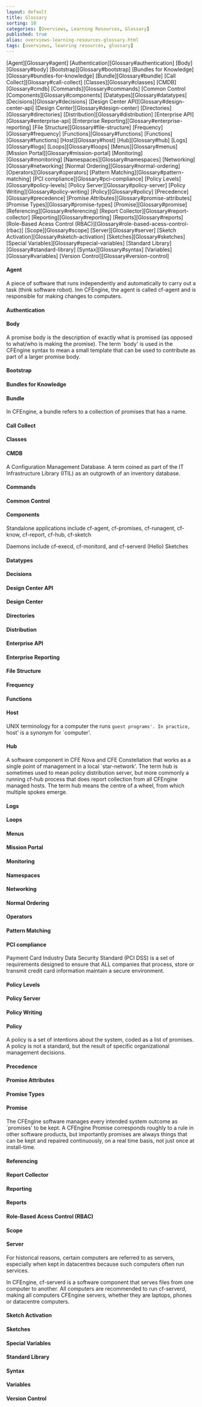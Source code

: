 ```yaml
---
layout: default
title: Glossary
sorting: 10
categories: [Overviews, Learning Resources, Glossary]
published: true
alias: overviews-learning-resources-glossary.html
tags: [overviews, leanring resources, glossary]
---
```


[Agent][Glossary#agent]
[Authentication][Glossary#authentication]
[Body][Glossary#body]
[Bootstrap][Glossary#bootstrap]
[Bundles for Knowledge][Glossary#bundles-for-knowledge]
[Bundle][Glossary#bundle]
[Call Collect][Glossary#call-collect]
[Classes][Glossary#classes]
[CMDB][Glossary#cmdb]
[Commands][Glossary#commands]
[Common Control 
[Components][Glossary#components]
[Datatypes][Glossary#datatypes]
[Decisions][Glossary#decisions]
[Design Center API][Glossary#design-center-api]
[Design Center][Glossary#design-center]
[Directories][Glossary#directories]
[Distribution][Glossary#distribution]
[Enterprise API][Glossary#enterprise-api]
[Enterprise Reporting][Glossary#enterprise-reporting]
[File Structure][Glossary#file-structure]
[Frequency][Glossary#frequency]
[Functions][Glossary#functions]
[Functions][Glossary#functions]
[Host][Glossary#host]
[Hub][Glossary#hub]
[Logs][Glossary#logs]
[Loops][Glossary#loops]
[Menus][Glossary#menus]
[Mission Portal][Glossary#mission-portal]
[Monitoring][Glossary#monitoring]
[Namespaces][Glossary#namespaces]
[Networking][Glossary#networking]
[Normal Ordering][Glossary#normal-ordering]
[Operators][Glossary#operators]
[Pattern Matching][Glossary#pattern-matching]
[PCI compliance][Glossary#pci-compliance]
[Policy Levels][Glossary#policy-levels]
[Policy Server][Glossary#policy-server]
[Policy Writing][Glossary#policy-writing]
[Policy][Glossary#policy]
[Precedence][Glossary#precedence]
[Promise Attributes][Glossary#promise-attributes]
[Promise Types][Glossary#promise-types]
[Promise][Glossary#promise]
[Referencing][Glossary#referencing]
[Report Collector][Glossary#report-collector]
[Reporting][Glossary#reporting]
[Reports][Glossary#reports]
[Role-Based Acess Control (RBAC)][Glossary#role-based-acess-control-(rbac)]
[Scope][Glossary#scope]
[Server][Glossary#server]
[Sketch Activation][Glossary#sketch-activation]
[Sketches][Glossary#sketches]
[Special Variables][Glossary#special-variables]
[Standard Library][Glossary#standard-library]
[Syntax][Glossary#syntax]
[Variables][Glossary#variables]
[Version Control][Glossary#version-control]

#### Agent ####

A piece of software that runs independently and automatically to carry out a task (think software robot). Inn CFEngine, the agent is called cf-agent and is responsible for making changes to computers. 

#### Authentication ####
#### Body ####

A promise body is the description of exactly what is promised (as opposed to what/who is making the promise). The term `body' is used in the CFEngine syntax to mean a small template that can be used to contribute as part of a larger promise body. 

#### Bootstrap ####
#### Bundles for Knowledge ####
#### Bundle ####

In CFEngine, a bundle refers to a collection of promises that has a name. 

#### Call Collect ####
#### Classes ####

#### CMDB ####

A Configuration Management Database. A term coined as part of the IT Infrastructure Library (ITIL) as an outgrowth of an inventory database. 

#### Commands ####
#### Common Control ####
#### Components ####

Standalone applications include cf-agent, cf-promises, cf-runagent, cf-know, cf-report, cf-hub, cf-sketch

Daemons include cf-execd, cf-monitord, and cf-serverd
(Hello) Sketches

#### Datatypes ####
#### Decisions ####
#### Design Center API ####
#### Design Center ####
#### Directories ####
#### Distribution ####
#### Enterprise API ####
#### Enterprise Reporting ####
#### File Structure ####
#### Frequency ####
#### Functions ####
#### Host ####

UNIX terminology for a computer the runs `guest programs'. In practice, `host' is a synonym for `computer'. 

#### Hub ####

A software component in CFE Nova and CFE Constellation that works as a single point of management in a local `star-network'. The term hub is sometimes used to mean policy distribution server, but more commonly a running cf-hub process that does report collection from all CFEngine managed hosts. The term hub means the centre of a wheel, from which multiple spokes emerge. 

#### Logs ####
#### Loops ####
#### Menus ####
#### Mission Portal ####
#### Monitoring ####
#### Namespaces ####
#### Networking ####
#### Normal Ordering ####
#### Operators ####
#### Pattern Matching ####

#### PCI compliance ####

Payment Card Industry Data Security Standard (PCI DSS) is a set of requirements designed to ensure that ALL companies that process, store or transmit credit card information maintain a secure environment. 

#### Policy Levels ####
#### Policy Server ####
#### Policy Writing ####
#### Policy ####

A policy is a set of intentions about the system, coded as a list of promises. A policy is not a standard, but the result of specific organizational management decisions. 

#### Precedence ####
#### Promise Attributes ####
#### Promise Types ####
#### Promise ####

The CFEngine software manages every intended system outcome as `promises' to be kept. A CFEngine Promise corresponds roughly to a rule in other software products, but importantly promises are always things that can be kept and repaired continuously, on a real time basis, not just once at install-time. 

#### Referencing ####
#### Report Collector ####
#### Reporting ####
#### Reports ####
#### Role-Based Acess Control (RBAC) ####
#### Scope ####

#### Server ####

For historical reasons, certain computers are referred to as servers, especially when kept in datacentres because such computers often run services. 

In CFEngine, cf-serverd is a software component that serves files from one computer to another. All computers are recommended to run cf-serverd, making all computers CFEngine servers, whether they are laptops, phones or datacentre computers. 

#### Sketch Activation ####
#### Sketches ####
#### Special Variables ####
#### Standard Library ####
#### Syntax ####
#### Variables ####
#### Version Control ####














